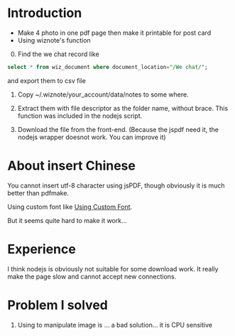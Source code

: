 # Introduction

 - Make 4 photo in one pdf page then make it printable for post card
 - Using wiznote's function

0. Find the we chat record like
```sql
select * from wiz_document where document_location="/We chat/";
``` 
and export them to csv file
1. Copy ~/.wiznote/your_account/data/notes to some where.
2. Extract them with file descriptor as the folder name, without brace. This function was included in the nodejs script.

3. Download the file from the front-end. (Because the jspdf need it, the nodejs wrapper doesnot work. You can improve it)

# About insert Chinese
You cannot insert utf-8 character using jsPDF, though obviously it is much better than pdfmake.

Using custom font like [Using Custom Font](https://github.com/bpampuch/pdfmake/wiki/Custom-Fonts---client-side).

But it seems quite hard to make it work...

# Experience

I think nodejs is obviously not suitable for some download work. It really make the page slow and cannot accept new connections.

# Problem I solved
1. Using to manipulate image is ... a bad solution... it is CPU sensitive
